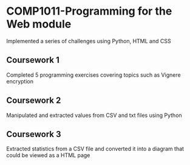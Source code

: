 # COMP1011-Programming for the Web module

Implemented a series of challenges using Python, HTML and CSS

## Coursework 1
Completed 5 programming exercises covering topics such as Vignere encryption

## Coursework 2
Manipulated and extracted values from CSV and txt files using Python

## Coursework 3
Extracted statistics from a CSV file and converted it into a diagram that could be viewed as a HTML page 
